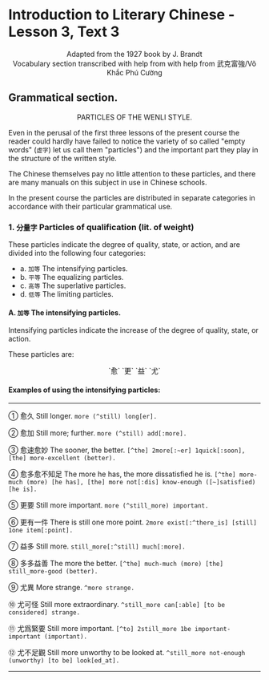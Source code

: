 # Introduction to Literary Chinese - Lesson 3, Text 3

<center>Adapted from the 1927 book by J. Brandt</center>

<center>Vocabulary section transcribed with help from  with help from 武克富強/Võ Khắc Phú Cường</center>

## Grammatical section.

<center>PARTICLES OF THE WENLI STYLE.</center>

Even in the perusal of the first three lessons of the present course the reader could hardly have failed to notice the variety of so called "empty words" (`虚字`) let us call them "particles") and the important part they play in the structure of the written style.

The Chinese themselves pay no little attention to these particles, and there are many manuals on this subject in use in Chinese schools.

In the present course the particles are distributed in separate categories in accordance with their particular grammatical use.

### 1. `分量字` Particles of qualification (lit. of weight)

These particles indicate the degree of quality, state, or action, and are divided into the following four categories:

- a. `加等` The intensifying particles.
- b. `平等` The equalizing particles.
- c. `高等` The superlative particles.
- d. `低等` The limiting particles.

#### A. `加等` The intensifying particles.

Intensifying particles indicate the increase of the degree of quality, state, or action.

These particles are:

<center>`愈` `更` `益` `尤`</center>

#### Examples of using the intensifying particles:

---

① 愈久
Still longer.
`more (^still) long[er].`

② 愈加
Still more; further.
`more (^still) add[:more].`

③ 愈速愈妙
The sooner, the better.
`[^the] 2more[:~er] 1quick[:soon], [the] more-excellent (better).`

④ 愈多愈不知足
The more he has, the more dissatisfied he is.
`[^the] more-much (more) [he has], [the] more not[:dis] know-enough ([~]satisfied) [he is].`

⑤ 更要
Still more important.
`more (^still_more) important.`

⑥ 更有一件
There is still one more point.
`2more exist[:^there_is] [still] 1one item[:point].`

⑦ 益多
Still more.
`still_more[:^still] much[:more].`

⑧ 多多益善
The more the better.
`[^the] much-much (more) [the] still_more-good (better).`

⑨ 尤異
More strange.
`^more strange.`

⑩ 尤可怪
Still more extraordinary.
`^still_more can[:able] [to be considered] strange.`

⑪ 尤爲緊要
Still more important.
`[^to] 2still_more 1be important-important (important).`

⑫ 尤不足觀
Still more unworthy to be looked at.
`^still_more not-enough (unworthy) [to be] look[ed_at].`

---
